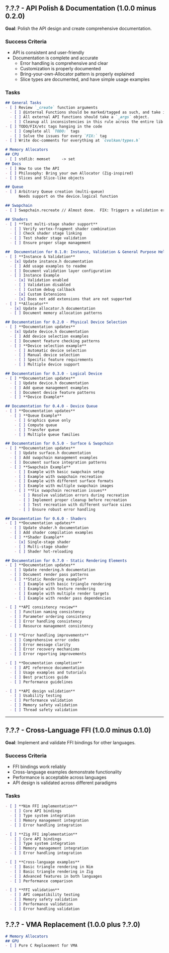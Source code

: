## ?.?.? - API Polish & Documentation  (1.0.0 minus 0.2.0)
**Goal**: Polish the API design and create comprehensive documentation.

### Success Criteria
- API is consistent and user-friendly
- Documentation is complete and accurate
  - Error handling is comprehensive and clear
  - Customization is properly documented
  - Bring-your-own-Allocator pattern is properly explained
  - Slice types are documented, and have simple usage examples

### Tasks
```md
## General Tasks
- [ ] Review `_create` function arguments
  - [ ] @internal Functions should be marked/tagged as such, and take individual/separate arguments.
  - [ ] All external API functions should take a `_args` object.
  - [ ] Cleanup all inconsistencies in this rule across the entire lib.
- [ ] TODO/FIX/etc tags hanging in the code
  - [ ] Complete all `TODO:` tags
  - [ ] Solve the issues for every `FIX:` tag
- [ ] Write doc-comments for everything at `cvulkan/types.h`
```

```md
# Memory Allocators
## CPU
- [ ] stdlib: memset     -> set
## Docs
- [ ] How to use the API
- [ ] Philosophy: Bring your own Allocator (Zig-inspired)
- [ ] Slices and Slice-like objects
```
```md
## Queue
- [ ] Arbitrary Queue creation (multi-queue)
      Needs support on the device.logical function
```
```md
## Swapchain
- [ ] Swapchain.recreate // Almost done.  FIX: Triggers a validation error on recreation.
```
```md
## Shaders
- [ ] **Test multi-stage shader support**
  - [ ] Verify vertex-fragment shader combination
  - [ ] Check shader stage linking
  - [ ] Test shader stage validation
  - [ ] Ensure proper stage management
```


```md
##  Documentation for 0.1.0: Instance, Validation & General Purpose Helpers
- [ ] **Instance & Validation**
  - [x] Update instance.h documentation
  - [ ] Add usage examples to readme
  - [ ] Document validation layer configuration
  - [ ] Instance Example
    - [x] Validation enabled
    - [ ] Validation disabled
    - [ ] Custom debug callback
    - [x] Custom Extensions
    - [x] Does not add extensions that are not supported
- [ ] **Allocator**
  - [x] Update allocator.h documentation
  - [ ] Document memory allocation patterns
```
```md
## Documentation for 0.2.0 - Physical Device Selection
- [ ] **Documentation updates**
  - [x] Update device.h documentation
  - [ ] Add device selection examples
  - [ ] Document feature checking patterns
  - [ ] **Device selection example**
    - [ ] Automatic device selection
    - [ ] Manual device selection
    - [ ] Specific feature requirements
    - [ ] Multiple device support
```
```md
## Documentation for 0.3.0 - Logical Device
- [ ] **Documentation updates**
  - [ ] Update device.h documentation
  - [ ] Add queue management examples
  - [ ] Document device feature patterns
  - [ ] **Device Example**
```
```md
## Documentation for 0.4.0 - Device Queue
- [ ] **Documentation updates**
  - [ ] **Queue Example**
    - [ ] Graphics queue only
    - [ ] Compute queue
    - [ ] Transfer queue
    - [ ] Multiple queue families
```
```md
## Documentation for 0.5.0 - Surface & Swapchain
- [ ] **Documentation updates**
  - [ ] Update surface.h documentation
  - [ ] Add swapchain management examples
  - [ ] Document surface integration patterns
  - [ ] **Swapchain Example**
    - [ ] Example with basic swapchain setup
    - [ ] Example with swapchain recreation
    - [ ] Example with different surface formats
    - [ ] Example with multiple swapchain images
    - [ ] **Fix swapchain recreation issues**
      - [ ] Resolve validation errors during recreation
      - [ ] Implement proper cleanup before recreation
      - [ ] Test recreation with different surface sizes
      - [ ] Ensure robust error handling
```
```md
## Documentation for 0.6.0 - Shaders
- [ ] **Documentation updates**
  - [ ] Update shader.h documentation
  - [ ] Add shader compilation examples
  - [ ] **Shader Example**
    - [x] Single-stage shader
    - [ ] Multi-stage shader
    - [ ] Shader hot-reloading
```
```md
## Documentation for 0.7.0 - Static Rendering Elements
- [ ] **Documentation updates**
  - [ ] Update rendering.h documentation
  - [ ] Document render pass patterns
  - [ ] **Static Rendering example**
    - [ ] Example with basic triangle rendering
    - [ ] Example with texture rendering
    - [ ] Example with multiple render targets
    - [ ] Example with render pass dependencies
```




```md
- [ ] **API consistency review**
  - [ ] Function naming consistency
  - [ ] Parameter ordering consistency
  - [ ] Error handling consistency
  - [ ] Resource management consistency
```

```md
- [ ] **Error handling improvements**
  - [ ] Comprehensive error codes
  - [ ] Error message clarity
  - [ ] Error recovery mechanisms
  - [ ] Error reporting improvements
```

```md
- [ ] **Documentation completion**
  - [ ] API reference documentation
  - [ ] Usage examples and tutorials
  - [ ] Best practices guide
  - [ ] Performance guidelines
```

```md
- [ ] **API design validation**
  - [ ] Usability testing
  - [ ] Performance validation
  - [ ] Memory safety validation
  - [ ] Thread safety validation
```

---

## ?.?.? - Cross-Language FFI  (1.0.0 minus 0.1.0)
**Goal**: Implement and validate FFI bindings for other languages.

### Success Criteria
- FFI bindings work reliably
- Cross-language examples demonstrate functionality
- Performance is acceptable across languages
- API design is validated across different paradigms

### Tasks
```md
- [ ] **Nim FFI implementation**
  - [ ] Core API bindings
  - [ ] Type system integration
  - [ ] Memory management integration
  - [ ] Error handling integration
```

```md
- [ ] **Zig FFI implementation**
  - [ ] Core API bindings
  - [ ] Type system integration
  - [ ] Memory management integration
  - [ ] Error handling integration
```

```md
- [ ] **Cross-language examples**
  - [ ] Basic triangle rendering in Nim
  - [ ] Basic triangle rendering in Zig
  - [ ] Advanced features in both languages
  - [ ] Performance comparison
```

```md
- [ ] **FFI validation**
  - [ ] API compatibility testing
  - [ ] Memory safety validation
  - [ ] Performance validation
  - [ ] Error handling validation
```


## ?.?.? - VMA Replacement   (1.0.0 plus ?.?.0)
```md
# Memory Allocators
## GPU
- [ ] Pure C Replacement for VMA
```

